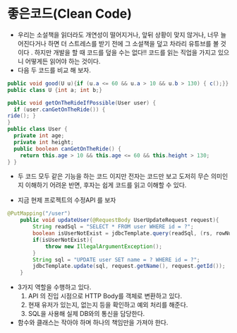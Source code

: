 # 좋은코드(Clean Code)

- 우리는 소설책을 읽더라도 개연성이 떨어지거나, 앞뒤 상황이 맞지 않거나, 너무 늘어진다거나 하면 더 스트레스를 받기 전에 그 소설책을 덮고 차라리 유튜브를 볼 것이다 . 하지만 개발을 할 때 코드를 덮을 수는 없다!! 코드를 읽는 직업을 가지고 있으니 어떻게든 읽어야 하는 것이다.
- 다음 두 코드를 비교 해 보자.

```Java
public void good(U u){if (u.a <= 60 && u.a > 10 && u.b > 130) { c();}}
public class U {int a; int b;}
```

```Java
public void getOnTheRideIfPossible(User user) {
  if (user.canGetOnTheRide()) {
ride(); }
}
public class User {
  private int age;
  private int height;
  public boolean canGetOnTheRide() {
    return this.age > 10 && this.age <= 60 && this.height > 130;
} }
```

- 두 코드 모두 같은 기능을 하는 코드 이지만 전자는 코드만 보고 도저히 무슨 의미인지 이해하기 어려운 반면, 후자는 쉽게 코드를 읽고 이해할 수 있다.

  

- 지금 현제 프로젝트의 수정API 를 보자

```Java
@PutMapping("/user")
    public void updateUser(@RequestBody UserUpdateRequest request){
        String readSql = "SELECT * FROM user WHERE id = ?";
        boolean isUserNotExist = jdbcTemplate.query(readSql, (rs, rowNum) -> 0, request.getId()).isEmpty();
        if(isUserNotExist){
            throw new IllegalArgumentException();
        }
        String sql = "UPDATE user SET name = ? WHERE id = ?";
        jdbcTemplate.update(sql, request.getName(), request.getId());
    }
```

- 3가지 역할을 수행하고 있다.
    1. API 의 진입 시점으로 HTTP Body를 객체로 변환하고 있다.
    2. 현재 유저가 있는지, 없는지 등을 확인하고 예외 처리를 해준다.
    3. SQL을 사용해 실제 DB와의 통신을 담당한다.
- 함수와 클래스는 작아야 하며 하나의 책임만을 가져야 한다.
